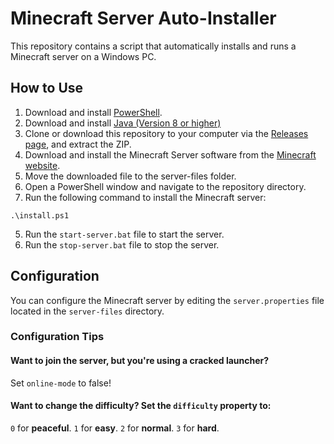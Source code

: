 # Minecraft Server Auto-Installer

This repository contains a script that automatically installs and runs a Minecraft server on a Windows PC.

## How to Use

1. Download and install [PowerShell](https://docs.microsoft.com/en-us/powershell/scripting/install/installing-powershell?view=powershell-7.1).
2. Download and install [Java (Version 8 or higher)](https://www.java.com/download/ie_manual.jsp)
2. Clone or download this repository to your computer via the [Releases page](https://github.com/defineprogramming/MCautoinstall/releases), and extract the ZIP.
3. Download and install the Minecraft Server software from the [Minecraft website](https://www.minecraft.net/en-us/download/server).
4. Move the downloaded file to the server-files folder.
3. Open a PowerShell window and navigate to the repository directory.
4. Run the following command to install the Minecraft server:

```
.\install.ps1
```

5. Run the `start-server.bat` file to start the server.
6. Run the `stop-server.bat` file to stop the server.

## Configuration

You can configure the Minecraft server by editing the `server.properties` file located in the `server-files` directory.

### Configuration Tips

#### Want to join the server, but you're using a cracked launcher? 
Set `online-mode` to false!
#### Want to change the difficulty? Set the `difficulty` property to:
`0` for **peaceful**.
`1` for **easy**.
`2` for **normal**.
`3` for **hard**.
